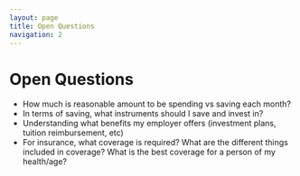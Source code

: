 ```yaml
---
layout: page
title: Open Questions
navigation: 2
---
```


# Open Questions

- How much is reasonable amount to be spending vs saving each month?
- In terms of saving, what instruments should I save and invest in?
- Understanding what benefits my employer offers (investment plans, tuition reimbursement, etc)
- For insurance, what coverage is required? What are the different things included in coverage? What is the best coverage for a person of my health/age?